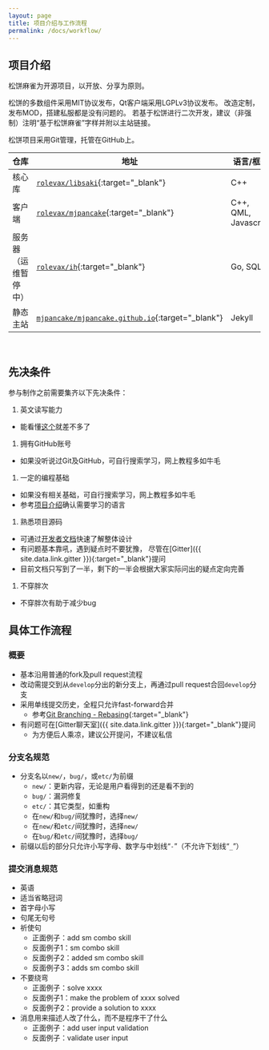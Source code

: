 ```yaml
---
layout: page
title: 项目介绍与工作流程
permalink: /docs/workflow/
---
```


## <a name="intro"></a>项目介绍

松饼麻雀为开源项目，以开放、分享为原则。

松饼的多数组件采用MIT协议发布，Qt客户端采用LGPLv3协议发布。
改造定制，发布MOD，搭建私服都是没有问题的。
若基于松饼进行二次开发，建议（非强制）注明“基于松饼麻雀”字样并附以主站链接。

松饼项目采用Git管理，托管在GitHub上。

| 仓库                | 地址   | 语言/框架 |
| ------------------- | ------ | --------- |
| 核心库    | [`rolevax/libsaki`][libsaki]{:target="_blank"} | C++ |
| 客户端    | [`rolevax/mjpancake`][mjpancake]{:target="_blank"} | C++, QML, Javascript |
| 服务器（运维暂停中）| [`rolevax/ih`][ih]{:target="_blank"} | Go, SQL |
| 静态主站  | [`mjpancake/mjpancake.github.io`][pages]{:target="_blank"} | Jekyll |

[libsaki]: https://github.com/rolevax/libsaki
[mjpancake]: https://github.com/rolevax/mjpancake
[ih]: https://github.com/rolevax/ih
[pages]: https://github.com/mjpancake/mjpancake.github.io

<br />

## 先决条件

参与制作之前需要集齐以下先决条件：
1. 英文读写能力
  - 能看懂[这个](/docs/cpp/)就差不多了
1. 拥有GitHub账号
  - 如果没听说过Git及GitHub，可自行搜索学习，网上教程多如牛毛
1. 一定的编程基础
  - 如果没有相关基础，可自行搜索学习，网上教程多如牛毛
  - 参考[项目介绍](#intro)确认需要学习的语言
1. 熟悉项目源码
  - 可通过[开发者文档](/docs/)快速了解整体设计
  - 有问题基本靠吼，遇到疑点时不要犹豫，
    尽管在[Gitter]({{ site.data.link.gitter }}){:target="_blank"}提问
  - 目前文档只写到了一半，剩下的一半会根据大家实际问出的疑点定向完善
1. 不穿胖次
  - 不穿胖次有助于减少bug

## 具体工作流程

### 概要
- 基本沿用普通的fork及pull request流程
- 改动需提交到从`develop`分出的新分支上，再通过pull request合回`develop`分支
- 采用单线提交历史，全程只允许fast-forward合并
  - 参考[Git Branching - Rebasing](https://git-scm.com/book/en/v2/Git-Branching-Rebasing){:target="_blank"}
- 有问题可在[Gitter聊天室]({{ site.data.link.gitter }}){:target="_blank"}提问
  - 为方便后人乘凉，建议公开提问，不建议私信

### 分支名规范
- 分支名以`new/`，`bug/`，或`etc/`为前缀
  - `new/`：更新内容，无论是用户看得到的还是看不到的
  - `bug/`：漏洞修复
  - `etc/`：其它类型，如重构
  - 在`new/`和`bug/`间犹豫时，选择`new/`
  - 在`new/`和`etc/`间犹豫时，选择`new/`
  - 在`bug/`和`etc/`间犹豫时，选择`bug/`
- 前缀以后的部分只允许小写字母、数字与中划线“`-`”（不允许下划线“`_`”）

### 提交消息规范
- 英语
- 适当省略冠词
- 首字母小写
- 句尾无句号
- 祈使句
  - 正面例子：add sm combo skill
  - 反面例子1：sm combo skill
  - 反面例子2：added sm combo skill
  - 反面例子3：adds sm combo skill
- 不要绕弯
  - 正面例子：solve xxxx
  - 反面例子1：make the problem of xxxx solved
  - 反面例子2：provide a solution to xxxx
- 消息用来描述人改了什么，而不是程序干了什么
  - 正面例子：add user input validation
  - 反面例子：validate user input

